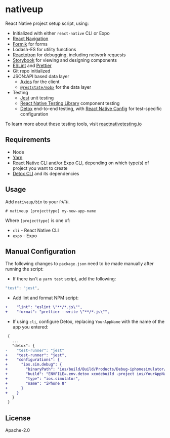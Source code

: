 # nativeup

React Native project setup script, using:

- Initialized with either `react-native` CLI or Expo
- [React Navigation][react-navigation]
- [Formik][formik] for forms
- Lodash-ES for utility functions
- [Reactotron][reactotron] for debugging, including network requests
- [Storybook][storybook] for viewing and designing components
- [ESLint][eslint] and [Prettier][prettier]
- Git repo initialized
- JSON:API based data layer
  - [Axios][axios] for the client
  - [`@reststate/mobx`][reststate-mobx] for the data layer
- Testing
  - [Jest][jest] unit testing
  - [React Native Testing Library][rntl] component testing
  - [Detox][detox] end-to-end testing, with [React Native Config][rn-config] for test-specific configuration

To learn more about these testing tools, visit [reactnativetesting.io](https://reactnativetesting.io)

## Requirements

- Node
- [Yarn][yarn]
- [React Native CLI and/or Expo CLI](https://facebook.github.io/react-native/docs/getting-started), depending on which type(s) of project you want to create
- [Detox CLI][detox-installation] and its dependencies

## Usage

Add `nativeup/bin` to your `PATH`.

```
# nativeup [projecttype] my-new-app-name
```

Where `[projecttype]` is one of:

- `cli` - React Native CLI
- `expo` - Expo

## Manual Configuration

The following changes to `package.json` need to be made manually after running the script:

- If there isn't a `yarn test` script, add the following:

```sh
"test": "jest",
```

- Add lint and format NPM script:

```diff
+    "lint": "eslint \"**/*.js\"",
+    "format": "prettier --write \"**/*.js\"",
```

- If using `cli`, configure Detox, replacing `YourAppName` with the name of the app you entered:

```diff
 {
   ...
   "detox": {
-    "test-runner": "jest"
+    "test-runner": "jest",
+    "configurations": {
+      "ios.sim.debug": {
+        "binaryPath": "ios/build/Build/Products/Debug-iphonesimulator/YourAppName.app",
+        "build": "ENVFILE=.env.detox xcodebuild -project ios/YourAppName.xcodeproj -scheme YourAppName -configuration Debug -sdk iphonesimulator -derivedDataPath ios/build -UseModernBuildSystem=NO",
+        "type": "ios.simulator",
+        "name": "iPhone 8"
+      }
+    }
   }
 }
```

## License

Apache-2.0

[axios]: https://github.com/axios/axios
[detox]: https://github.com/wix/Detox
[detox-installation]: https://reactnativetesting.io/e2e/setup.html#installing-detox
[eslint]: https://eslint.org/
[formik]: https://jaredpalmer.com/formik/
[jest]: https://jestjs.io/
[prettier]: https://prettier.io/
[react-navigation]: https://reactnavigation.org/
[reactotron]: https://github.com/infinitered/reactotron
[reststate-mobx]: https://mobx.reststate.org/
[rntl]: https://callstack.github.io/react-native-testing-library/
[rn-config]: https://github.com/luggit/react-native-config
[storybook]: https://storybook.js.org/
[yarn]: https://yarnpkg.com/en/docs/install
